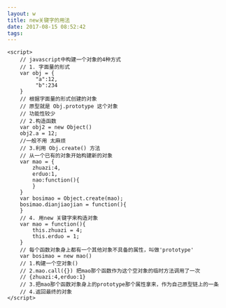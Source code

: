 ```yaml
---
layout: w
title: new关键字的用法
date: 2017-08-15 08:52:42
tags:
---
```

<!-- more -->

<!DOCTYPE html>
<html lang="en">
<head>
	<meta charset="UTF-8">
	<title>Document</title>
</head>
<body>
	
	<script>
		// javascript中构建一个对象的4种方式
		// 1. 字面量的形式
		var obj = {
		     "a":12,
		     "b":234	
		}
		// 根据字面量的形式创建的对象
		// 原型就是 Obj.prototype 这个对象
		// 功能性较少
		// 2.构造函数
		var obj2 = new Object()
		obj2.a = 12;
		//一般不用 太麻烦
        // 3.利用 Obj.create() 方法
        // 从一个已有的对象开始构建新的对象
        var mao = {
        	zhuazi:4,
        	erduo:1,
        	nao:function(){
        	}
        }
        var bosimao = Object.create(mao);
        bosimao.dianjiaojian = function(){
        }
        // 4. 用new 关键字来构造对象
        var mao = function(){
        	this.zhuazi = 4;
        	this.erduo = 1;
        }
        // 每个函数对象身上都有一个其他对象不具备的属性，叫做'prototype'
        var bosimao = new mao()
        // 1.构建一个空对象()
        // 2.mao.call({}) 把mao那个函数作为这个空对象的临时方法调用了一次
        // {zhuazi:4,erduo:1}
        // 3.把mao那个函数对象身上的prototype那个属性拿来，作为自己原型链上的一条
        // 4.返回最终的对象
	</script>
</body>
</html>